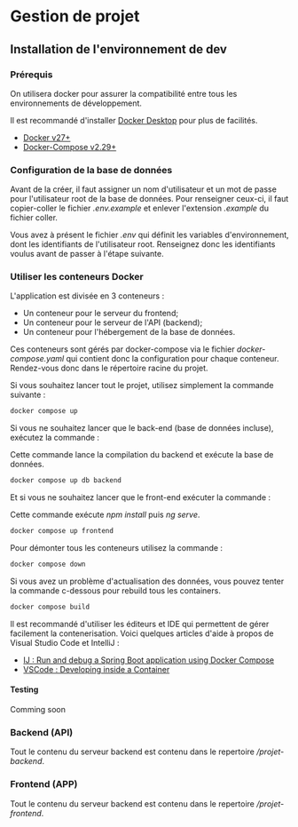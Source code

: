 # Gestion de projet

## Installation de l'environnement de dev

### Prérequis

On utilisera docker pour assurer la compatibilité entre tous les environnements de développement.

Il est recommandé d'installer [Docker Desktop](https://docs.docker.com/desktop/) pour plus de facilités.

- [Docker v27+](https://docs.docker.com/get-started/get-docker/) 
- [Docker-Compose v2.29+](https://docs.docker.com/compose/install/)

### Configuration de la base de données

Avant de la créer, il faut assigner un nom d'utilisateur et un mot de passe pour l'utilisateur root de la base de données. Pour renseigner ceux-ci, il faut copier-coller le fichier *.env.example* et enlever l'extension *.example* du fichier coller. 

Vous avez à présent le fichier *.env* qui définit les variables d'environnement, dont les identifiants de l'utilisateur root. Renseignez donc les identifiants voulus avant de passer à l'étape suivante.

### Utiliser les conteneurs Docker

L'application est divisée en 3 conteneurs :
- Un conteneur pour le serveur du frontend;
- Un conteneur pour le serveur de l'API (backend);
- Un conteneur pour l'hébergement de la base de données.

Ces conteneurs sont gérés par docker-compose via le fichier *docker-compose.yaml* qui contient donc la configuration pour chaque conteneur. Rendez-vous donc dans le répertoire racine du projet.


Si vous souhaitez lancer tout le projet, utilisez simplement la commande suivante :

```bash
docker compose up
```

Si vous ne souhaitez lancer que le back-end (base de données incluse), exécutez la commande :

Cette commande lance la compilation du backend et exécute la base de données.

```bash
docker compose up db backend
```

Et si vous ne souhaitez lancer que le front-end exécuter la commande :

Cette commande exécute *npm install* puis *ng serve*.

```bash
docker compose up frontend
```

Pour démonter tous les conteneurs utilisez la commande :

```bash
docker compose down
```

Si vous avez un problème d'actualisation des données, vous pouvez tenter la commande c-dessous pour rebuild tous les containers.

```bash
docker compose build
```


Il est recommandé d'utiliser les éditeurs et IDE qui permettent de gérer facilement la contenerisation. Voici quelques articles d'aide à propos de Visual Studio Code et IntelliJ :

- [IJ : Run and debug a Spring Boot application using Docker Compose](https://www.jetbrains.com/help/idea/run-and-debug-a-spring-boot-application-using-docker-compose.html)
- [VSCode : Developing inside a Container](https://code.visualstudio.com/docs/devcontainers/containers)

#### Testing

Comming soon

### Backend (API)

Tout le contenu du serveur backend est contenu dans le repertoire */projet-backend*.

### Frontend (APP)

Tout le contenu du serveur backend est contenu dans le repertoire */projet-frontend*.
